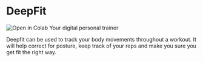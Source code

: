 # DeepFit

![Open in Colab](https://githubtocolab.com/namanarora97/DeepFit/blob/53d1d5b8092b2b16740d27b8cec0767ca76b68ca/DeepFit.ipynb)
Your digital personal trainer

Deepfit can be used to track your body movements throughout a workout. It will help correct for posture, keep track of your reps and make you sure you get fit the right way.
